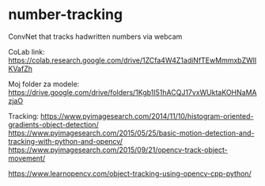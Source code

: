 # number-tracking
ConvNet that tracks hadwritten numbers via webcam

CoLab link:
https://colab.research.google.com/drive/1ZCfa4W4Z1adiNfTEwMmmxbZWlIKVafZh

Moj folder za modele:
https://drive.google.com/drive/folders/1Kgb1I51hACQJ17vxWUktaKOHNaMAzjaO

Tracking:
https://www.pyimagesearch.com/2014/11/10/histogram-oriented-gradients-object-detection/
https://www.pyimagesearch.com/2015/05/25/basic-motion-detection-and-tracking-with-python-and-opencv/
https://www.pyimagesearch.com/2015/09/21/opencv-track-object-movement/

https://www.learnopencv.com/object-tracking-using-opencv-cpp-python/
